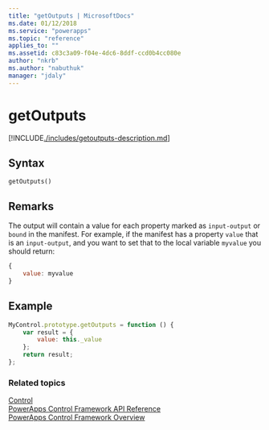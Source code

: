 ```yaml
---
title: "getOutputs | MicrosoftDocs"
ms.date: 01/12/2018
ms.service: "powerapps"
ms.topic: "reference"
applies_to: ""
ms.assetid: c83c3a09-f04e-4dc6-8ddf-ccd0b4cc080e
author: "nkrb"
ms.author: "nabuthuk"
manager: "jdaly"
---
```

# getOutputs

[!INCLUDE[./includes/getoutputs-description.md](./includes/getoutputs-description.md)]

## Syntax

`getOutputs()`

## Remarks

The output will contain a value for each property marked as `input-output` or `bound` in the manifest.
For example, if the manifest has a property `value` that is an `input-output`, and you want to set that to the local variable `myvalue` you should return:

```javascript
{
    value: myvalue
}
```

## Example

```javascript
MyControl.prototype.getOutputs = function () {
    var result = {
        value: this._value
    };
    return result;
};
```

### Related topics

[Control](../control.md)<br />
[PowerApps Control Framework API Reference](../index.md)<br />
[PowerApps Control Framework Overview](../../powerapps-control-framework-overview.md)<br />
